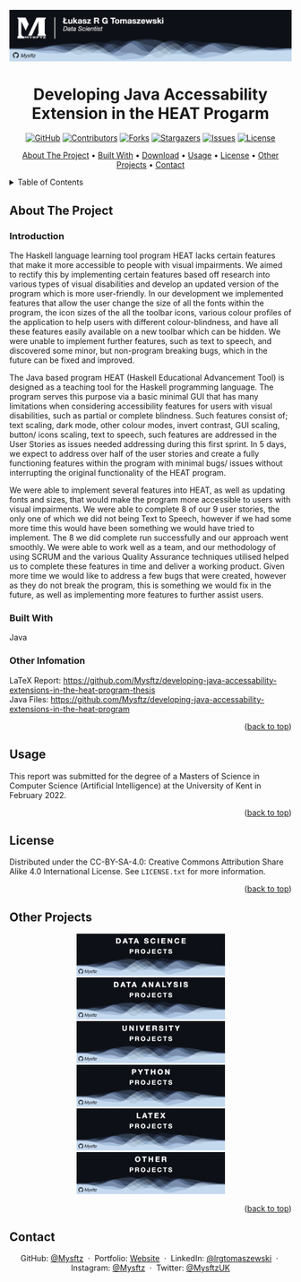 <a name="readme-top"></a>
<div align="center">

[![alt text](https://github.com/Mysftz/Mysftz/blob/main/assets/READMEHeader.jpeg?raw=true)](https://github.com/Mysftz)
# Developing Java Accessability Extension in the HEAT Progarm
[![GitHub][GitHub-shield]](https://github.com/Mysftz/developing-java-accessability-extensions-in-the-heat-program)
[![Contributors][contributors-shield]](https://github.com/Mysftz/developing-java-accessability-extensions-in-the-heat-program/graphs/contributors)
[![Forks][forks-shield]](https://github.com/Mysftz/developing-java-accessability-extensions-in-the-heat-program/network/members)
[![Stargazers][stars-shield]](https://github.com/Mysftz/developing-java-accessability-extensions-in-the-heat-program/stargazers)
[![Issues][issues-shield]](https://github.com/Mysftz/developing-java-accessability-extensions-in-the-heat-program/issues)
[![License][license-shield]](https://github.com/Mysftz/developing-java-accessability-extensions-in-the-heat-program/blob/main/LICENSE.txt)
</div>

<p align="center">
  <a href="#about-the-project">About The Project</a> •
  <a href="#built-with">Built With</a> •
  <a href="https://github.com/Mysftz/developing-java-accessability-extensions-in-the-heat-program/archive/refs/heads/main.zip">Download</a> • 
  <a href="#usage">Usage</a> •
  <a href="#license">License</a> •
  <a href="#other-projects">Other Projects</a> •
  <a href="#contact">Contact</a>
</p>

<!-- TABLE OF CONTENTS -->
<details>
  <summary>Table of Contents</summary>
  <ol>
    <li>
      <a href="#about-the-project">About The Project</a>
      <ul>
        <li><a href="#introduction">Infomation</a></li>
        <li><a href="#built-with">Built With</a></li>
        <li><a href="#other-infomation">Other Infomation</a></li>
      </ul>
    </li>
    <li><a href="#usage">Usage</a></li>
    <li><a href="#license">License</a></li>
    <li><a href="#other-projects">Other Projects</a></li>
    <li><a href="#contact">Contact</a></li>
  </ol>
</details>

<!-- ABOUT THE PROJECT -->
## About The Project
### Introduction

The Haskell language learning tool program HEAT lacks certain features that make it more accessible to people with visual impairments. We aimed to rectify this by implementing certain features based off research into various types of visual disabilities and develop an updated version of the program which is more user-friendly. In our development we implemented features that allow the user change the size of all the fonts within the program, the icon sizes of the all the toolbar icons, various colour profiles of the application to help users with different colour-blindness, and have all these features easily available on a new toolbar which can be hidden. We were unable to implement further features, such as text to speech, and discovered some minor, but non-program breaking bugs, which in the future can be fixed and improved.

The Java based program HEAT (Haskell Educational Advancement Tool) is designed as a teaching tool for the Haskell programming language. The program serves this purpose via a basic minimal GUI that has many limitations when considering accessibility features for users with visual disabilities, such as partial or complete blindness. Such features consist of; text scaling, dark mode, other colour modes, invert contrast, GUI scaling, button/ icons scaling, text to speech, such features are addressed in the User Stories as issues needed addressing during this first sprint. In 5 days, we expect to address over half of the user stories and create a fully functioning features within the program with minimal bugs/ issues without interrupting the original functionality of the HEAT program.

We were able to implement several features into HEAT, as well as updating fonts and sizes, that would make the program more accessible to users with visual impairments. We were able to complete 8 of our 9 user stories, the only one of which we did not being Text to Speech, however if we had some more time this would have been something we would have tried to implement. The 8 we did complete run successfully and our approach went smoothly. We were able to work well as a team, and our methodology of using SCRUM and the various Quality Assurance techniques utilised helped us to complete these features in time and deliver a working product. Given more time we would like to address a few bugs that were created, however as they do not break the program, this is something we would fix in the future, as well as implementing more features to further assist users. 

### Built With

Java

### Other Infomation

LaTeX Report: https://github.com/Mysftz/developing-java-accessability-extensions-in-the-heat-program-thesis </br>
Java Files: https://github.com/Mysftz/developing-java-accessability-extensions-in-the-heat-program

<p align="right">(<a href="#readme-top">back to top</a>)</p> 

<!-- USAGE -->
## Usage

This report was submitted for the degree of a Masters of Science in Computer Science (Artificial Intelligence) at the University of Kent in February 2022.

<p align="right">(<a href="#readme-top">back to top</a>)</p>

<!-- LICENSE -->
## License
Distributed under the CC-BY-SA-4.0: Creative Commons Attribution Share Alike 4.0 International License. See `LICENSE.txt` for more information.

<p align="right">(<a href="#readme-top">back to top</a>)</p>

<!-- OTHER PROJECTS --> 
## Other Projects
<div align="center">
<a href="https://github.com/stars/Mysftz/lists/data-science-projects" style="margin:10px; margin-bottom:50px"><img src="https://github.com/Mysftz/Mysftz/blob/main/assets/Button-DataScience.jpeg?raw=true" alt="Data Science Projects Button" width="265" height="75"></a>
<a href="https://github.com/stars/Mysftz/lists/data-analysis-projects" style="margin:10px; margin-bottom:50px"><img src="https://github.com/Mysftz/Mysftz/blob/main/assets/Button-DataAnalysis.jpeg?raw=true" alt="Data Analysis Projects Button" width="265" height="75"></a>
<a href="https://github.com/stars/Mysftz/lists/university-projects" style="margin:10px; margin-bottom:50px"><img src="https://github.com/Mysftz/Mysftz/blob/main/assets/Button-University.jpeg?raw=true" alt="University Projects Button" width="265" height="75"></a>
<a href="https://github.com/stars/Mysftz/lists/python-projects" style="margin:10px; margin-bottom:50px"><img src="https://github.com/Mysftz/Mysftz/blob/main/assets/Button-Python.jpeg?raw=true" alt="Python Projects Button" width="265" height="75"></a>
<a href="https://github.com/stars/Mysftz/lists/latex-projects" style="margin:10px; padding-bottom:50px"><img src="https://github.com/Mysftz/Mysftz/blob/main/assets/Button-Latex.jpeg?raw=true" alt="LaTeX Projects Button" width="265" height="75"></a>
<a href="https://github.com/stars/Mysftz/lists/other-projects" style="margin:10px; margin-bottom:50px"><img src="https://github.com/Mysftz/Mysftz/blob/main/assets/Button-Other.jpeg?raw=true" alt="Other Projects Button" width="265" height="75"></a>
</div>

<p align="right">(<a href="#readme-top">back to top</a>)</p>

<!-- CONTACT -->
## Contact
<div align="center">

GitHub: [@Mysftz](https://github.com/Mysftz) &nbsp;&middot;&nbsp; Portfolio: [Website](https://mysftz.github.io) &nbsp;&middot;&nbsp; LinkedIn: [@lrgtomaszewski](https://www.linkedin.com/in/lrgtomaszewski/) &nbsp;&middot;&nbsp; Instagram: [@Mysftz](https://www.instagram.com/mysftz/) &nbsp;&middot;&nbsp; Twitter: [@MysftzUK](https://twitter.com/MysftzUK)
</div>

[contributors-shield]: https://img.shields.io/github/contributors/mysftz/developing-java-accessability-extensions-in-the-heat-program.svg?style=for-the-badge
[forks-shield]: https://img.shields.io/github/forks/mysftz/developing-java-accessability-extensions-in-the-heat-program.svg?style=for-the-badge
[stars-shield]: https://img.shields.io/github/stars/mysftz/developing-java-accessability-extensions-in-the-heat-program.svg?style=for-the-badge
[issues-shield]: https://img.shields.io/github/issues/mysftz/developing-java-accessability-extensions-in-the-heat-program.svg?style=for-the-badge
[license-shield]: https://img.shields.io/github/license/mysftz/developing-java-accessability-extensions-in-the-heat-program.svg?style=for-the-badge
[github-shield]: https://img.shields.io/badge/-GitHub-black.svg?style=for-the-badge&logo=GitHub&colorB=555